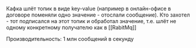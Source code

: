
Кафка шлёт топик в виде key-value (например в онлайн-офисе в договоре поменяли одно значение - отослали сообщение). Кто захотел - тот подписался на этот топик и обработал значение, т.е. шлёт не одному конкретному получателю как в [[RabitMq]]

Производительность: 1 млн сообщений в секунду
